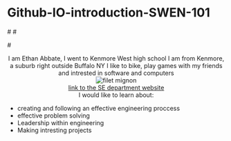 # Github-IO-introduction-SWEN-101

#<!DOCTYPE html>
#<head></head>

#<style>

#span {
    #position: relative;
    #left: 12px;
#}

#</style>

<center>
I am Ethan Abbate, I went to Kenmore West high school
I am from Kenmore, a suburb right outside Buffalo NY
I like to bike, play games with my friends and intrested in software and computers

<br>
<img src="https://c1.wallpaperflare.com/preview/475/518/457/beef-close-up-eating-out-meat.jpg" alt ="filet mignon">

<br>
<a href="https://www.rit.edu/computing/department-software-engineering"> link to the SE department website </a>

<br>
I would like to learn about:

</center>

<ul>
	<li>
		<span> creating and following an effective engineering proccess</</span>
	</li>
	<li>
		<span>effective problem solving</span>
	</li>
	<li>
		<span>Leadership within engineering</span>
	</li>
	<li>
		<span> Making intresting projects</span>
	</li>
</ul>
